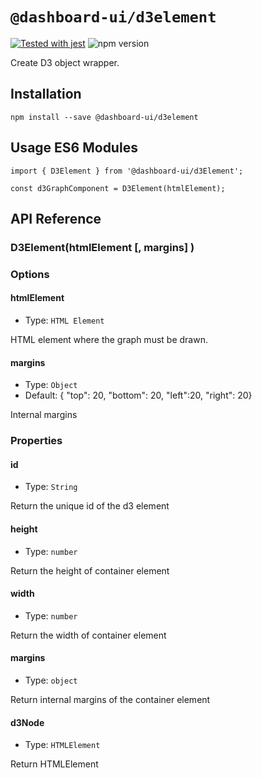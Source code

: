 # `@dashboard-ui/d3element`

[![Tested with jest](https://img.shields.io/badge/tested_with-jest-99424f.svg)](https://github.com/facebook/jest)
![npm version](https://img.shields.io/github/package-json/v/dashboard-ui/dashboard-ui?filename=packages%2Fmodules%2Fd3element%2Fpackage.json)

Create D3 object wrapper. 

## Installation

```
npm install --save @dashboard-ui/d3element
```

## Usage ES6 Modules

```
import { D3Element } from '@dashboard-ui/d3Element';

const d3GraphComponent = D3Element(htmlElement);
```


## API Reference


### D3Element(htmlElement [, margins] )

### Options

#### htmlElement
- Type: `HTML Element`

HTML element where the graph must be drawn.

#### margins
- Type: `Object`
- Default: { "top": 20, "bottom": 20, "left":20, "right": 20}

Internal margins


### Properties

#### id
- Type: `String`

Return the unique id of the d3 element

#### height
- Type: `number`

Return the height of container element

#### width
- Type: `number`

Return the width of container element
#### margins
- Type: `object`

Return internal margins of the container element

#### d3Node
- Type: `HTMLElement`

Return HTMLElement





